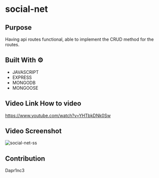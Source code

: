 # social-net

## Purpose 
Having api routes functional, able to implement the CRUD method for the routes.

## Built With ⚙
* JAVASCRIPT
* EXPRESS
* MONGODB
* MONGOOSE

## Video Link How to video 
https://www.youtube.com/watch?v=YHTbkDNk0Sw

## Video Screenshot
![social-net-ss](https://user-images.githubusercontent.com/87787132/157472626-e401273a-d1f5-4cc4-abe6-20390b0183c4.png)


## Contribution
Dapr1nc3
